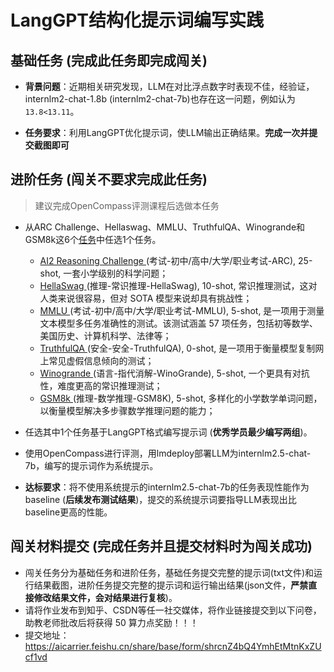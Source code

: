 # LangGPT结构化提示词编写实践

## 基础任务 (完成此任务即完成闯关)

- **背景问题**：近期相关研究发现，LLM在对比浮点数字时表现不佳，经验证，internlm2-chat-1.8b (internlm2-chat-7b)也存在这一问题，例如认为`13.8<13.11`。

- **任务要求**：利用LangGPT优化提示词，使LLM输出正确结果。**完成一次并提交截图即可**







## 进阶任务 (闯关不要求完成此任务)

> 建议完成OpenCompass评测课程后选做本任务

- 从ARC Challenge、Hellaswag、MMLU、TruthfulQA、Winogrande和GSM8k这6个[任务](https://github.com/open-compass/opencompass?tab=readme-ov-file#-dataset-support)中任选1个任务。
  - [AI2 Reasoning Challenge ](https://arxiv.org/abs/1803.05457) (考试-初中/高中/大学/职业考试-ARC), 25-shot, 一套小学级别的科学问题；
  - [HellaSwag ](https://arxiv.org/abs/1905.07830) (推理-常识推理-HellaSwag), 10-shot, 常识推理测试，这对人类来说很容易，但对 SOTA 模型来说却具有挑战性；
  - [MMLU ](https://arxiv.org/abs/2009.03300)  (考试-初中/高中/大学/职业考试-MMLU), 5-shot, 是一项用于测量文本模型多任务准确性的测试。该测试涵盖 57 项任务，包括初等数学、美国历史、计算机科学、法律等；
  - [TruthfulQA ](https://arxiv.org/abs/2109.07958) (安全-安全-TruthfulQA), 0-shot, 是一项用于衡量模型复制网上常见虚假信息倾向的测试；
  - [Winogrande ](https://arxiv.org/abs/1907.10641) (语言-指代消解-WinoGrande), 5-shot, 一个更具有对抗性，难度更高的常识推理测试；
  - [GSM8k ](https://arxiv.org/abs/2110.14168) (推理-数学推理-GSM8K), 5-shot, 多样化的小学数学单词问题，以衡量模型解决多步骤数学推理问题的能力；

- 任选其中1个任务基于LangGPT格式编写提示词 (**优秀学员最少编写两组**)。
- 使用OpenCompass进行评测，用lmdeploy部署LLM为internlm2.5-chat-7b，编写的提示词作为系统提示。

- **达标要求**：将不使用系统提示的internlm2.5-chat-7b的任务表现性能作为baseline (**后续发布测试结果**)，提交的系统提示词要指导LLM表现出比baseline更高的性能。

## 闯关材料提交 (完成任务并且提交材料时为闯关成功)

- 闯关任务分为基础任务和进阶任务，基础任务提交完整的提示词(txt文件)和运行结果截图，进阶任务提交完整的提示词和运行输出结果(json文件，**严禁直接修改结果文件，会对结果进行复核**)。
- 请将作业发布到知乎、CSDN等任一社交媒体，将作业链接提交到以下问卷，助教老师批改后将获得 50 算力点奖励！！！
- 提交地址：https://aicarrier.feishu.cn/share/base/form/shrcnZ4bQ4YmhEtMtnKxZUcf1vd